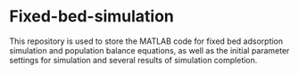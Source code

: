 # Fixed-bed-simulation
This repository is used to store the MATLAB code for fixed bed adsorption simulation and population balance equations, as well as the initial parameter settings for simulation and several results of simulation completion.
